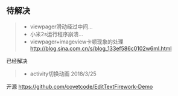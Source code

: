 ##  待解决
> * viewpager滑动经过中间...
> * 小米2s运行程序崩溃...
> * viewpager+imageview卡顿现象的处理
http://blog.sina.com.cn/s/blog_133ef586c0102w6ml.html

已经解决
> * activity切换动画 2018/3/25

开源
https://github.com/covetcode/EditTextFirework-Demo